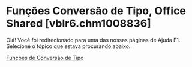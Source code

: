 
# Funções Conversão de Tipo, Office Shared [vblr6.chm1008836]

Olá! Você foi redirecionado para uma das nossas páginas de Ajuda F1. Selecione o tópico que estava procurando abaixo.

[Funções de Conversão de Tipo](http://msdn.microsoft.com/library/fd602e34-9de2-1e8b-46fe-6a2873d6a785%28Office.15%29.aspx)
